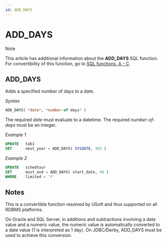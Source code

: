 ```yaml
---
id: ADD_DAYS
---
```


# ADD_DAYS



> [!NOTE]
> This article has additional information about the **ADD_DAYS** SQL function.
> For convertibility of this function, go to [SQL functions  A - C](/docs/Modeller%20and%20Rules%20Engine/SQL%20functions/SQL%20functions%20AC.md).

## **ADD_DAYS**

Adds a specified number of days to a date.

*Syntax*

```sql
ADD_DAYS( *date*, *number-of-days* )
```

The required *date* must evaluate to a datetime. The required *number-of-days* must be an integer.

*Example 1*

```sql
UPDATE   tab1
SET      next_year = ADD_DAYS( SYSDATE, 365 )
```

*Example 2*

```sql
UPDATE   schedtour
SET      must_end = ADD_DAYS( start_date, 40 )
WHERE    limited = 'Y'
```

## Notes

This is a convertible function resolved by USoft and thus supported on all RDBMS platforms.

On Oracle and SQL Server, in additions and subtractions involving a date value and a numeric value, the numeric value is automatically converted to a date value (1 is interpreted as 1 day). On JDBC/Derby, ADD_DAYS must be used to achieve this conversion.